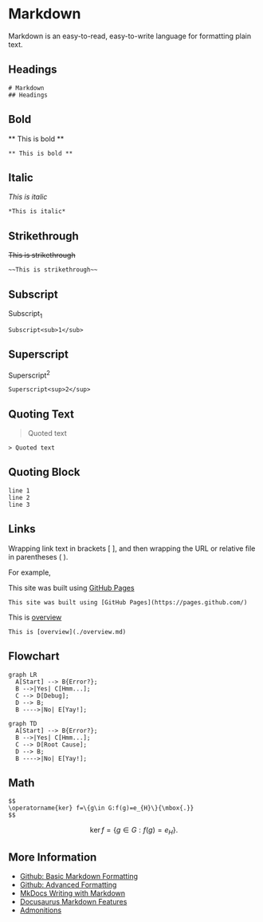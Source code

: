 # Markdown

Markdown is an easy-to-read, easy-to-write language for formatting plain text.


## Headings

``` title="headings"
# Markdown
## Headings
```

## Bold

** This is bold **

``` title="bold"
** This is bold **
```

## Italic

*This is italic*

``` title="italic"
*This is italic*
```

## Strikethrough

~~This is strikethrough~~

``` title="strikethrough"
~~This is strikethrough~~
```

## Subscript

Subscript<sub>1</sub>

``` title="subscript"
Subscript<sub>1</sub>
```

## Superscript

Superscript<sup>2</sup>

``` title="superscript"
Superscript<sup>2</sup>
```

## Quoting Text

> Quoted text


``` title="text"
> Quoted text
```


## Quoting Block


``` title="block"
line 1
line 2
line 3
```

## Links

Wrapping link text in brackets [ ], and then wrapping the URL or relative file in
parentheses ( ).

For example,

This site was built using [GitHub Pages](https://pages.github.com/)

``` title="url"
This site was built using [GitHub Pages](https://pages.github.com/)
```

This is [overview](./overview.md)

``` title="relative link"
This is [overview](./overview.md)
```


## Flowchart

``` title="flowchart mermaid"
graph LR
  A[Start] --> B{Error?};
  B -->|Yes| C[Hmm...];
  C --> D[Debug];
  D --> B;
  B ---->|No| E[Yay!];
```

``` mermaid
graph TD
  A[Start] --> B{Error?};
  B -->|Yes| C[Hmm...];
  C --> D[Root Cause];
  D --> B;
  B ---->|No| E[Yay!];
```

## Math
``` title="math equations" 
$$ 
\operatorname{ker} f=\{g\in G:f(g)=e_{H}\}{\mbox{.}}
$$
```
$$ 
\operatorname{ker} f=\{g\in G:f(g)=e_{H}\}{\mbox{.}}
$$

## More Information
- [Github: Basic Markdown Formatting](https://docs.github.com/en/get-started/writing-on-github/getting-started-with-writing-and-formatting-on-github/basic-writing-and-formatting-syntax)
- [Github: Advanced Formatting](https://docs.github.com/en/get-started/writing-on-github/getting-started-with-writing-and-formatting-on-github/basic-writing-and-formatting-syntax)
- [MkDocs Writing with Markdown](https://www.mkdocs.org/user-guide/writing-your-docs/#writing-with-markdown)
- [Docusaurus Markdown Features](https://docusaurus.io/docs/markdown-features)
- [Admonitions](https://squidfunk.github.io/mkdocs-material/reference/admonitions/)
